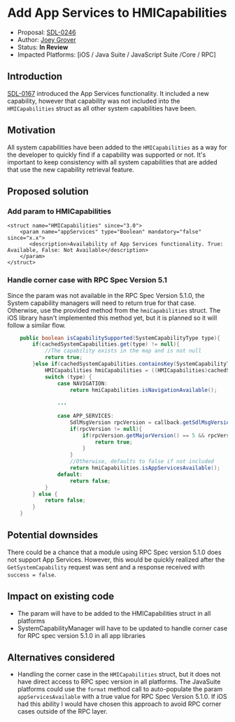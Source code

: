 # Add App Services to HMICapabilities

* Proposal: [SDL-0246](0246-app-services-hmi_capabilities.md)
* Author: [Joey Grover](https://github.com/joeygrover)
* Status: **In Review**
* Impacted Platforms: [iOS / Java Suite / JavaScript Suite /Core / RPC]



## Introduction
[SDL-0167](0167-app-services.md) introduced the App Services functionality. It included a new capability, however that capability was not included into the `HMICapabilities` struct as all other system capabilities have been.


## Motivation

All system capabilities have been added to the `HMICapabilities` as a way for the developer to quickly find if a capability was supported or not. It's important to keep consistency with all system capabilities that are added that use the new capability retrieval feature.


## Proposed solution

### Add param to HMICapabilities

```
<struct name="HMICapabilities" since="3.0">
    <param name="appServices" type="Boolean" mandatory="false" since="x.x">
       <description>Availability of App Services functionality. True: Available, False: Not Available</description>
    </param>
</struct>
```

### Handle corner case with RPC Spec Version 5.1

Since the param was not available in the RPC Spec Version 5.1.0, the System capability managers will need to return true for that case. Otherwise, use the provided method from the `hmiCapabilities` struct. The iOS library hasn't implemented this method yet, but it is planned so  it will follow a similar flow.

```java
	public boolean isCapabilitySupported(SystemCapabilityType type){
		if(cachedSystemCapabilities.get(type) != null){
			//The capability exists in the map and is not null
			return true;
		}else if(cachedSystemCapabilities.containsKey(SystemCapabilityType.HMI)){
			HMICapabilities hmiCapabilities = ((HMICapabilities)cachedSystemCapabilities.get(SystemCapabilityType.HMI));
			switch (type) {
				case NAVIGATION:
					return hmiCapabilities.isNavigationAvailable();
				
				...
				
				case APP_SERVICES:
					SdlMsgVersion rpcVersion = callback.getSdlMsgVersion();
					if(rpcVersion != null){
						if(rpcVersion.getMajorVersion() == 5 && rpcVersion.getMinorVersion() == 1){
							return true;
						}
					}
					//Otherwise, defaults to false if not included
					return hmiCapabilities.isAppServicesAvailable();
				default:
					return false;
			}
		} else {
			return false;
		}
	}
```

## Potential downsides

There could be a chance that a module using RPC Spec version 5.1.0 does not support App Services. However, this would be quickly realized after the `GetSystemCapability` request was sent and a response received with `success = false`.


## Impact on existing code

- The param will have to be added to the HMICapabilities struct in all platforms
- SystemCapabilityManager will have to be updated to handle corner case for RPC spec version 5.1.0 in all app libraries


## Alternatives considered

- Handling the corner case in the `HMICapabilities` struct, but it does not have direct access to RPC spec version in all platforms. The JavaSuite platforms could use the `format` method call to auto-populate the param `appServicesAvailable` with a true value for RPC Spec Version 5.1.0. If iOS had this ability I would have chosen this approach to avoid RPC corner cases outside of the RPC layer.
